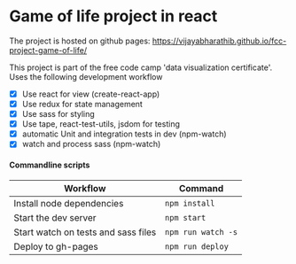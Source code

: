# Game of life project in react

The project is hosted on github pages: https://vijayabharathib.github.io/fcc-project-game-of-life/

This project is part of the free code camp 'data visualization certificate'. Uses the following development workflow

- [x] Use react for view (create-react-app)
- [x] Use redux for state management
- [x] Use sass for styling
- [x] Use tape, react-test-utils, jsdom for testing
- [x] automatic Unit and integration tests in dev (npm-watch)
- [x] watch and process sass (npm-watch)

#### Commandline scripts
Workflow | Command
-------|--------
Install node dependencies | `npm install`
Start the dev server | `npm start`
Start watch on tests and sass files | `npm run watch -s`
Deploy to gh-pages | `npm run deploy`

